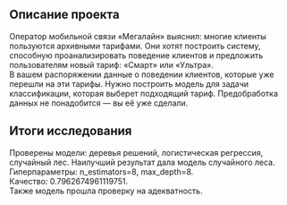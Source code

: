 ## Описание проекта

Оператор мобильной связи «Мегалайн» выяснил: многие клиенты пользуются архивными тарифами. Они хотят построить систему, способную проанализировать поведение клиентов и предложить пользователям новый тариф: «Смарт» или «Ультра».  
В вашем распоряжении данные о поведении клиентов, которые уже перешли на эти тарифы. Нужно построить модель для задачи классификации, которая выберет подходящий тариф. Предобработка данных не понадобится — вы её уже сделали.

## Итоги исследования 

Проверены модели: деревья решений, логистическая регрессия, случайный лес.
Наилучший результат дала модель случайного леса.  
Гиперпараметры: n_estimators=8, max_depth=8.  
Качество: 0.7962674961119751.  
Также модель прошла проверку на адекватность.
